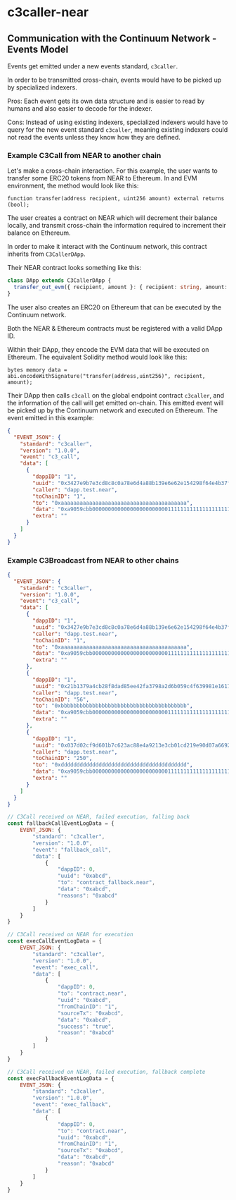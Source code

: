 # c3caller-near

## Communication with the Continuum Network - Events Model

Events get emitted under a new events standard, `c3caller`.

In order to be transmitted cross-chain, events would have to be picked up by specialized indexers.

Pros: Each event gets its own data structure and is easier to read by humans and also easier to decode for the indexer.

Cons: Instead of using existing indexers, specialized indexers would have to query for the new event standard `c3caller`, meaning existing indexers could not read the events unless they know how they are defined.

### Example C3Call from NEAR to another chain

Let's make a cross-chain interaction. For this example, the user wants to transfer some ERC20 tokens from NEAR to Ethereum. In and EVM environment, the method would look like this:

```solidity
function transfer(address recipient, uint256 amount) external returns (bool);
```

The user creates a contract on NEAR which will decrement their balance locally, and transmit cross-chain the information required to increment their balance on Ethereum.

In order to make it interact with the Continuum network, this contract inherits from `C3CallerDApp`.

Their NEAR contract looks something like this:

```typescript
class DApp extends C3CallerDApp {
  transfer_out_evm({ recipient, amount }: { recipient: string, amount: string }): NearPromise {}
}
```

The user also creates an ERC20 on Ethereum that can be executed by the Continuum network.

Both the NEAR & Ethereum contracts must be registered with a valid DApp ID.

Within their DApp, they encode the EVM data that will be executed on Ethereum. The equivalent Solidity method would look like this:

```solidity
bytes memory data = abi.encodeWithSignature("transfer(address,uint256)", recipient, amount);
```

Their DApp then calls `c3call` on the global endpoint contract `c3caller`, and the information of the call will get emitted on-chain. This emitted event will be picked up by the Continuum network and executed on Ethereum. The event emitted in this example:


```json
{
  "EVENT_JSON": {
    "standard": "c3caller",
    "version": "1.0.0",
    "event": "c3_call",
    "data": [
      {
        "dappID": "1",
        "uuid": "0x3427e9b7e3cd8c8c0a78e6d4a88b139e6e62e154298f64e4b37faff9585a289d",
        "caller": "dapp.test.near",
        "toChainID": "1",
        "to": "0xaaaaaaaaaaaaaaaaaaaaaaaaaaaaaaaaaaaaaaaa",
        "data": "0xa9059cbb00000000000000000000000011111111111111111111111111111111111111110000000000000000000000000000000000000000000000000de0b6b3a7640000",
        "extra": ""
      }
    ]
  }
}
```

### Example C3Broadcast from NEAR to other chains

```json
{
  "EVENT_JSON": {
    "standard": "c3caller",
    "version": "1.0.0",
    "event": "c3_call",
    "data": [
      {
        "dappID": "1",
        "uuid": "0x3427e9b7e3cd8c8c0a78e6d4a88b139e6e62e154298f64e4b37faff9585a289d",
        "caller": "dapp.test.near",
        "toChainID": "1",
        "to": "0xaaaaaaaaaaaaaaaaaaaaaaaaaaaaaaaaaaaaaaaa",
        "data": "0xa9059cbb00000000000000000000000011111111111111111111111111111111111111110000000000000000000000000000000000000000000000000de0b6b3a7640000",
        "extra": ""
      },
      {
        "dappID": "1",
        "uuid": "0x21b1379a4cb28f8dad85ee42fa3798a2d6b059c4f639981e1617be02d84b6b2e",
        "caller": "dapp.test.near",
        "toChainID": "56",
        "to": "0xbbbbbbbbbbbbbbbbbbbbbbbbbbbbbbbbbbbbbbbb",
        "data": "0xa9059cbb00000000000000000000000011111111111111111111111111111111111111110000000000000000000000000000000000000000000000000de0b6b3a7640000",
        "extra": ""
      },
      {
        "dappID": "1",
        "uuid": "0x037d02cf9d601b7c623ac88e4a9213e3cb01cd219e90d07a669227ef1394e6e9",
        "caller": "dapp.test.near",
        "toChainID": "250",
        "to": "0xdddddddddddddddddddddddddddddddddddddddd",
        "data": "0xa9059cbb00000000000000000000000011111111111111111111111111111111111111110000000000000000000000000000000000000000000000000de0b6b3a7640000",
        "extra": ""
      }
    ]
  }
}
```

```javascript
// C3Call received on NEAR, failed execution, falling back
const fallbackCallEventLogData = {
    EVENT_JSON: {
        "standard": "c3caller",
        "version": "1.0.0",
        "event": "fallback_call",
        "data": [
            {
                "dappID": 0,
                "uuid": "0xabcd",
                "to": "contract_fallback.near",
                "data": "0xabcd",
                "reasons": "0xabcd"
            }
        ]
    }
}

// C3Call received on NEAR for execution
const execCallEventLogData = {
    EVENT_JSON: {
        "standard": "c3caller",
        "version": "1.0.0",
        "event": "exec_call",
        "data": [
            {
                "dappID": 0,
                "to": "contract.near",
                "uuid": "0xabcd",
                "fromChainID": "1",
                "sourceTx": "0xabcd",
                "data": "0xabcd",
                "success": "true",
                "reason": "0xabcd"
            }
        ]
    }
}

// C3Call received on NEAR, failed execution, fallback complete
const execFallbackEventLogData = {
    EVENT_JSON: {
        "standard": "c3caller",
        "version": "1.0.0",
        "event": "exec_fallback",
        "data": [
            {
                "dappID": 0,
                "to": "contract.near",
                "uuid": "0xabcd",
                "fromChainID": "1",
                "sourceTx": "0xabcd",
                "data": "0xabcd",
                "reason": "0xabcd"
            }
        ]
    }
}
```